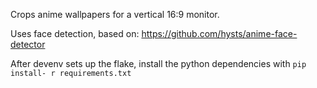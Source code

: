 Crops anime wallpapers for a vertical 16:9 monitor.

Uses face detection, based on:
https://github.com/hysts/anime-face-detector

After devenv sets up the flake, install the python dependencies with `pip install- r requirements.txt`